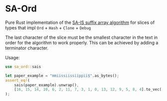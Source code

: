 # SA-Ord
Pure Rust implementation of the [SA-IS suffix array algorithm](https://ieeexplore.ieee.org/document/4976463)
for slices of types that impl `Ord` + `Hash` + `Clone` + `Debug`

The last character of the slice must be the smallest character in the text in order for the algorithm
to work properly. This can be achieved by adding a terminator character.

Usage:
```rust
use sa_ord::sais

let paper_example = "mmiissiissiippii$".as_bytes();
assert_eq!(
    sais(paper_example).unwrap(),
    [16, 15, 14, 10, 6, 2, 11, 7, 3, 1, 0, 13, 12, 9, 5, 8, 4].to_vec()
);
```